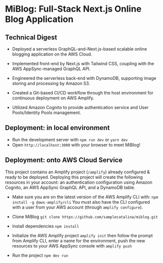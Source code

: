 # MiBlog: Full-Stack Next.js Online Blog Application

## Technical Digest
- Deployed a serverless GraphQL-and-Next.js-based scalable online blogging application on the AWS Cloud.

- Implemented front-end by Next.js with Tailwind CSS, coupling with the AWS AppSync-managed GraphQL API.

- Engineered the serverless back-end with DynamoDB, supporting image storing and processing by Amazon S3.
  
- Created a Git-based CI/CD workflow through the host environment for continuous deployment on AWS Amplify.
  
- Utilized Amazon Cognito to provide authentication service and User Pools/Identity Pools management.

## Deployment: in local environment
- Run the development server with
`npm run dev` or `yarn dev`
- Open `http://localhost:3000` with your browser to meet MiBlog!

## Deployment: onto AWS Cloud Service 
This project contains an Amplify project (`/amplify`) already configured & ready to be deployed. Deploying this project will create the following resources in your account: an authentication configuration using Amazon Cognito, an AWS AppSync GraphQL API, and a DynamoDB table.

- Make sure you are on the latest version of the AWS Amplify CLI with:
`npm install -g @aws-amplify/cli`
You must also have the CLI configured with a user from your AWS account (through `amplify configure`). 

- Clone MiBlog
`git clone https://github.com/samplecatalina/miblog.git`

- Install dependencies
`npm install`

- Initialize the AWS Amplify project
`amplify init`
then follow the prompt from Amplify CLI, enter a name for the environment, push the new resources to your AWS AppSync console with
`amplify push`

- Run the project
`npm dev run`


